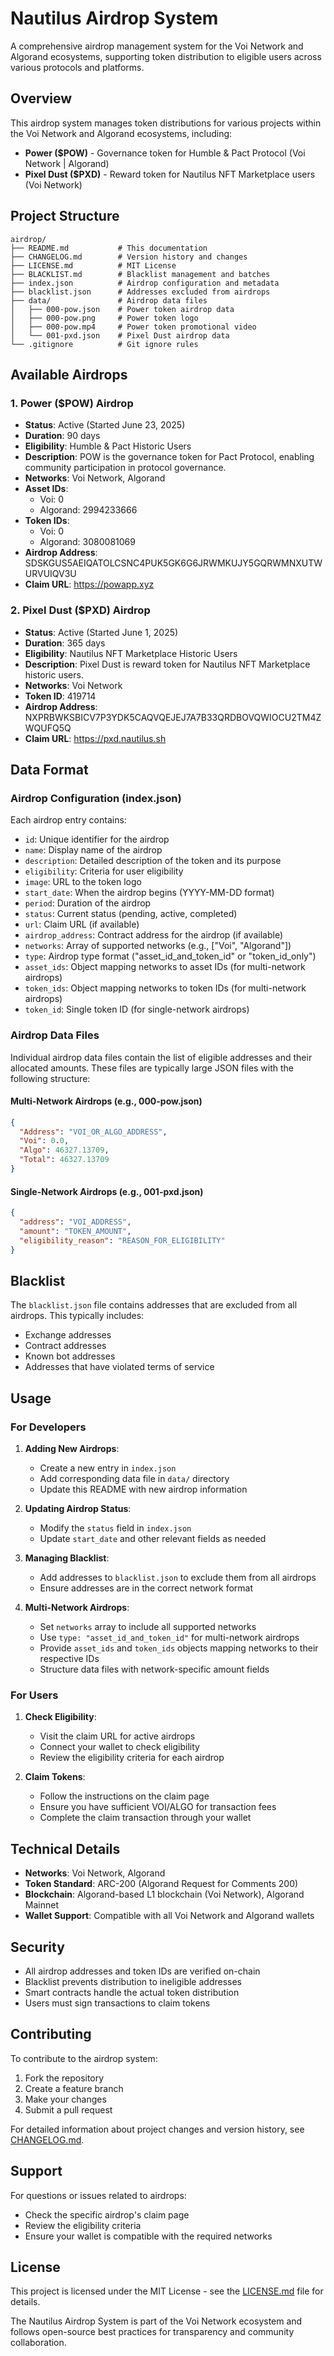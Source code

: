 # Nautilus Airdrop System

A comprehensive airdrop management system for the Voi Network and Algorand ecosystems, supporting token distribution to eligible users across various protocols and platforms.

## Overview

This airdrop system manages token distributions for various projects within the Voi Network and Algorand ecosystems, including:

- **Power ($POW)** - Governance token for Humble & Pact Protocol (Voi Network | Algorand)
- **Pixel Dust ($PXD)** - Reward token for Nautilus NFT Marketplace users (Voi Network)

## Project Structure

```
airdrop/
├── README.md           # This documentation
├── CHANGELOG.md        # Version history and changes
├── LICENSE.md          # MIT License
├── BLACKLIST.md        # Blacklist management and batches
├── index.json          # Airdrop configuration and metadata
├── blacklist.json      # Addresses excluded from airdrops
├── data/               # Airdrop data files
│   ├── 000-pow.json    # Power token airdrop data
│   ├── 000-pow.png     # Power token logo
│   ├── 000-pow.mp4     # Power token promotional video
│   └── 001-pxd.json    # Pixel Dust airdrop data
└── .gitignore          # Git ignore rules
```

## Available Airdrops

### 1. Power ($POW) Airdrop
- **Status**: Active (Started June 23, 2025)
- **Duration**: 90 days
- **Eligibility**: Humble & Pact Historic Users
- **Description**: POW is the governance token for Pact Protocol, enabling community participation in protocol governance.
- **Networks**: Voi Network, Algorand
- **Asset IDs**: 
  - Voi: 0
  - Algorand: 2994233666
- **Token IDs**:
  - Voi: 0
  - Algorand: 3080081069
- **Airdrop Address**: SDSKGUS5AEIQATOLCSNC4PUK5GK6G6JRWMKUJY5GQRWMNXUTWURVUIQV3U
- **Claim URL**: https://powapp.xyz

### 2. Pixel Dust ($PXD) Airdrop
- **Status**: Active (Started June 1, 2025)
- **Duration**: 365 days
- **Eligibility**: Nautilus NFT Marketplace Historic Users
- **Description**: Pixel Dust is reward token for Nautilus NFT Marketplace historic users.
- **Networks**: Voi Network
- **Token ID**: 419714
- **Airdrop Address**: NXPRBWKSBICV7P3YDK5CAQVQEJEJ7A7B33QRDBOVQWIOCU2TM4ZWQUFQ5Q
- **Claim URL**: https://pxd.nautilus.sh

## Data Format

### Airdrop Configuration (index.json)
Each airdrop entry contains:
- `id`: Unique identifier for the airdrop
- `name`: Display name of the airdrop
- `description`: Detailed description of the token and its purpose
- `eligibility`: Criteria for user eligibility
- `image`: URL to the token logo
- `start_date`: When the airdrop begins (YYYY-MM-DD format)
- `period`: Duration of the airdrop
- `status`: Current status (pending, active, completed)
- `url`: Claim URL (if available)
- `airdrop_address`: Contract address for the airdrop (if available)
- `networks`: Array of supported networks (e.g., ["Voi", "Algorand"])
- `type`: Airdrop type format ("asset_id_and_token_id" or "token_id_only")
- `asset_ids`: Object mapping networks to asset IDs (for multi-network airdrops)
- `token_ids`: Object mapping networks to token IDs (for multi-network airdrops)
- `token_id`: Single token ID (for single-network airdrops)

### Airdrop Data Files
Individual airdrop data files contain the list of eligible addresses and their allocated amounts. These files are typically large JSON files with the following structure:

#### Multi-Network Airdrops (e.g., 000-pow.json)
```json
{
  "Address": "VOI_OR_ALGO_ADDRESS",
  "Voi": 0.0,
  "Algo": 46327.13709,
  "Total": 46327.13709
}
```

#### Single-Network Airdrops (e.g., 001-pxd.json)
```json
{
  "address": "VOI_ADDRESS",
  "amount": "TOKEN_AMOUNT",
  "eligibility_reason": "REASON_FOR_ELIGIBILITY"
}
```

## Blacklist

The `blacklist.json` file contains addresses that are excluded from all airdrops. This typically includes:
- Exchange addresses
- Contract addresses
- Known bot addresses
- Addresses that have violated terms of service

## Usage

### For Developers

1. **Adding New Airdrops**:
   - Create a new entry in `index.json`
   - Add corresponding data file in `data/` directory
   - Update this README with new airdrop information

2. **Updating Airdrop Status**:
   - Modify the `status` field in `index.json`
   - Update `start_date` and other relevant fields as needed

3. **Managing Blacklist**:
   - Add addresses to `blacklist.json` to exclude them from all airdrops
   - Ensure addresses are in the correct network format

4. **Multi-Network Airdrops**:
   - Set `networks` array to include all supported networks
   - Use `type: "asset_id_and_token_id"` for multi-network airdrops
   - Provide `asset_ids` and `token_ids` objects mapping networks to their respective IDs
   - Structure data files with network-specific amount fields

### For Users

1. **Check Eligibility**:
   - Visit the claim URL for active airdrops
   - Connect your wallet to check eligibility
   - Review the eligibility criteria for each airdrop

2. **Claim Tokens**:
   - Follow the instructions on the claim page
   - Ensure you have sufficient VOI/ALGO for transaction fees
   - Complete the claim transaction through your wallet

## Technical Details

- **Networks**: Voi Network, Algorand
- **Token Standard**: ARC-200 (Algorand Request for Comments 200)
- **Blockchain**: Algorand-based L1 blockchain (Voi Network), Algorand Mainnet
- **Wallet Support**: Compatible with all Voi Network and Algorand wallets

## Security

- All airdrop addresses and token IDs are verified on-chain
- Blacklist prevents distribution to ineligible addresses
- Smart contracts handle the actual token distribution
- Users must sign transactions to claim tokens

## Contributing

To contribute to the airdrop system:

1. Fork the repository
2. Create a feature branch
3. Make your changes
4. Submit a pull request

For detailed information about project changes and version history, see [CHANGELOG.md](CHANGELOG.md).

## Support

For questions or issues related to airdrops:
- Check the specific airdrop's claim page
- Review the eligibility criteria
- Ensure your wallet is compatible with the required networks

## License

This project is licensed under the MIT License - see the [LICENSE.md](LICENSE.md) file for details.

The Nautilus Airdrop System is part of the Voi Network ecosystem and follows open-source best practices for transparency and community collaboration.

